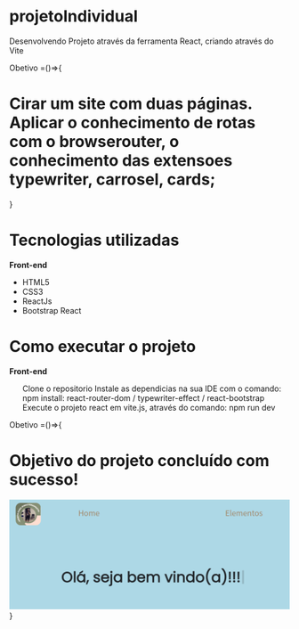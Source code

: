 # projetoIndividual
Desenvolvendo Projeto através da ferramenta React, criando através do Vite

Obetivo =()=>{
    <h1>Cirar um site com duas páginas. Aplicar o conhecimento de rotas com o browserouter, o conhecimento das extensoes typewriter, carrosel, cards;</h1>
}  
<!-- {
<img src=''>
} -->

<h1>Tecnologias utilizadas</h1>
<strong>Front-end</strong>
<ul>
    <li>HTML5</li>
    <li>CSS3</li>
    <li>ReactJs</li>
    <li>Bootstrap React</li>
</ul>

<h1>Como executar o projeto</h1>
<strong>Front-end</strong>
<ul>
    Clone o repositorio
    Instale as dependicias na sua IDE com o comando: npm install: react-router-dom / typewriter-effect / react-bootstrap<br/>
    Execute o projeto react em vite.js, através do comando: npm run dev
    
</ul>

Obetivo =()=>{
    <h1>Objetivo do projeto concluído com sucesso!</h1>
    <img src="Resultado.png">
} 
